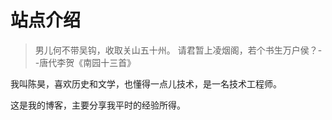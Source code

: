 # 站点介绍

> 男儿何不带吴钩，收取关山五十州。
  请君暂上凌烟阁，若个书生万户侯？--唐代李贺《南园十三首》

我叫陈昊，喜欢历史和文学，也懂得一点儿技术，是一名技术工程师。

这是我的博客，主要分享我平时的经验所得。
